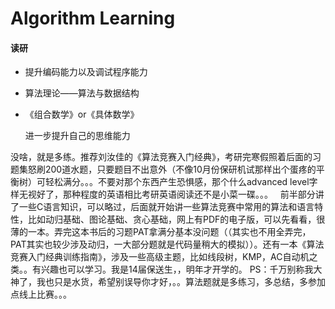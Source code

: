 # Algorithm Learning

#### 读研

- 提升编码能力以及调试程序能力

- 算法理论——算法与数据结构

- 《组合数学》or《具体数学》

   进一步提升自己的思维能力

没啥，就是多练。推荐刘汝佳的《算法竞赛入门经典》，考研完寒假照着后面的习题集怒刷200道水题，只要题目不出意外（不像10月份保研机试那样出个蛋疼的平衡树）可轻松满分。。。不要对那个东西产生恐惧感，那个什么advanced level字样无视好了，那种程度的英语相比考研英语阅读还不是小菜一碟。。。
  前半部分讲了一些C语言知识，可以略过，后面就开始讲一些算法竞赛中常用的算法和语言特性，比如动归基础、图论基础、贪心基础，网上有PDF的电子版，可以先看看，很薄的一本。弄完这本书后的习题PAT拿满分基本没问题（（其实也不用全弄完，PAT其实也较少涉及动归，一大部分题就是代码量稍大的模拟））。还有一本《算法竞赛入门经典训练指南》，涉及一些高级主题，比如线段树，KMP，AC自动机之类。。有兴趣也可以学习。我是14届保送生，，明年才开学的。
PS：千万别称我大神了，我也只是水货，希望别误导你才好，。。算法题就是多练习，多总结，多参加点线上比赛。。。
